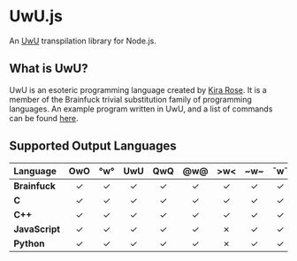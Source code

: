 # UwU.js

An [UwU](https://github.com/KiraDotRose/UwU) transpilation library for Node.js.

## What is UwU?

UwU is an esoteric programming language created by [Kira Rose](https://github.com/KiraDotRose). It is a member of the Brainfuck trivial substitution family of programming languages. An example program written in UwU, and a list of commands can be found [here](https://github.com/KiraDotRose/UwU).

## Supported Output Languages
| Language       |   OwO   |   °w°   |   UwU   |   QwQ   |   @w@   |   >w<   |   \~w\~   |   ¯w¯   |
|:---------------|:-------:|:-------:|:-------:|:-------:|:-------:|:-------:|:---------:|:-------:|
| **Brainfuck**  | &check; | &check; | &check; | &check; | &check; | &check; |  &check;  | &check; |
| **C**          | &check; | &check; | &check; | &check; | &check; | &check; |  &check;  | &check; |
| **C++**        | &check; | &check; | &check; | &check; | &check; | &check; |  &check;  | &check; |
| **JavaScript** | &check; | &check; | &check; | &check; | &check; | &cross; |  &check;  | &check; |
| **Python**     | &check; | &check; | &check; | &check; | &check; | &cross; |  &check;  | &check; |
